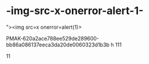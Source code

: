 # -img-src-x-onerror-alert-1-
">&lt;img src=x onerror=alert(1)>


PMAK-620a2ace788ee529de289600-bb86a086137eeca3da20de0060323d1b3b
 h
111

11
